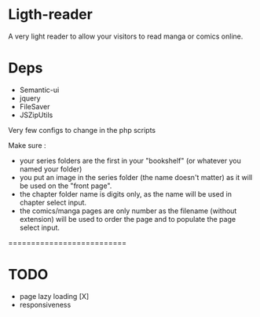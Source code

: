 # Ligth-reader
A very light reader to allow your visitors to read manga or comics online.

# Deps
- Semantic-ui
- jquery
- FileSaver
- JSZipUtils

Very few configs to change in the php scripts

Make sure :
- your series folders are the first in your "bookshelf" (or whatever you named your folder)
- you put an image in the series folder (the name doesn't matter) as it will be used on the "front page".
- the chapter folder name is digits only, as the name will be used in chapter select input.
- the comics/manga pages are only number as the filename (without extension) will be used to order the page and to populate the page select input.

==========================
# TODO

- page lazy loading [X]
- responsiveness
